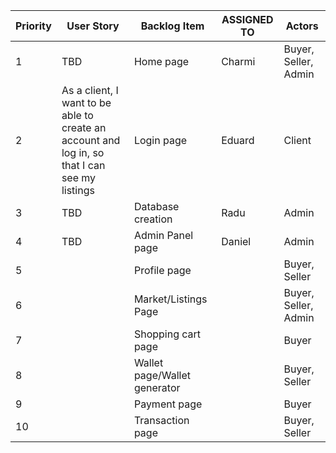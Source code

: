 | Priority | User Story | Backlog Item                 | ASSIGNED TO | Actors               |
| -------- | ---------- | ---------------------------- | ----------- | -------------------- |
| 1        | TBD        | Home page                    | Charmi      | Buyer, Seller, Admin |
| 2        | As a client, I want to be able to create an account and log in, so that I can see my listings | Login page                   | Eduard      | Client               |
| 3        | TBD        | Database creation            | Radu        | Admin                |
| 4        | TBD        | Admin Panel page             | Daniel      | Admin                |
| 5        |            | Profile page                 |             | Buyer, Seller        |
| 6        |            | Market/Listings Page         |             | Buyer, Seller, Admin |
| 7        |            | Shopping cart page           |             | Buyer                |
| 8        |            | Wallet page/Wallet generator |             | Buyer, Seller        |
| 9        |            | Payment page                 |             | Buyer                |
| 10       |            | Transaction page             |             | Buyer, Seller        |
